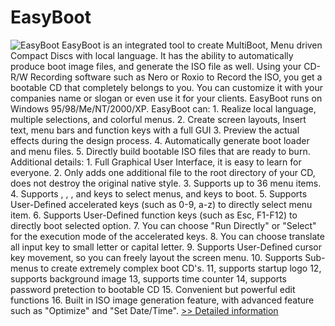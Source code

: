 # EasyBoot
![EasyBoot](https://mycommerce.akamaized.net/api/pimages/P168264/BIG/168264.GIF)
EasyBoot is an integrated tool to create MultiBoot, Menu driven Compact Discs with local language. It has the ability to automatically produce boot image files, and generate the ISO file as well. Using your CD-R/W Recording software such as Nero or Roxio to Record the ISO, you get a bootable CD that completely belongs to you. You can customize it with your companies name or slogan or even use it for your clients. EasyBoot runs on Windows 95/98/Me/NT/2000/XP. EasyBoot can: 1. Realize local language, multiple selections, and colorful menus. 2. Create screen layouts, Insert text, menu bars and function keys with a full GUI 3. Preview the actual effects during the design process. 4. Automatically generate boot loader and menu files. 5. Directly build bootable ISO files that are ready to burn. Additional details: 1. Full Graphical User Interface, it is easy to learn for everyone. 2. Only adds one additional file to the root directory of your CD, does not destroy the original native style. 3. Supports up to 36 menu items. 4. Supports , , , and keys to select menus, and keys to boot. 5. Supports User-Defined accelerated keys (such as 0-9, a-z) to directly select menu item. 6. Supports User-Defined function keys (such as Esc, F1-F12) to directly boot selected option. 7. You can choose "Run Directly" or "Select" for the execution mode of the accelerated keys. 8. You can choose translate all input key to small letter or capital letter. 9. Supports User-Defined cursor key movement, so you can freely layout the screen menu. 10. Supports Sub-menus to create extremely complex boot CD's. 11, supports startup logo 12, supports background image 13, supports time counter 14, supports password pretection to bootable CD 15. Convenient but powerful edit functions 16. Built in ISO image generation feature, with advanced feature such as "Optimize" and "Set Date/Time".
[>> Detailed information](https://secure.shareit.com/shareit/product.html?productid=168264&affiliateid=200057808)